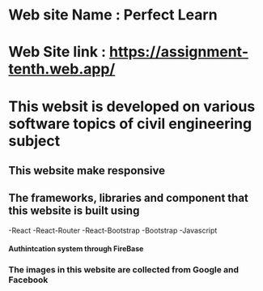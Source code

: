 # Web site Name : Perfect Learn
# Web Site link : https://assignment-tenth.web.app/

# This websit is developed on various software topics of civil engineering subject


## This website make responsive

## The frameworks, libraries and component that this website is built using
-React
-React-Router
-React-Bootstrap
-Bootstrap
-Javascript

#### Authintcation system through FireBase

### The images in this website are collected from Google and Facebook



